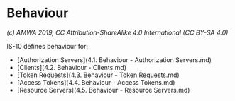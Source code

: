 # Behaviour

_(c) AMWA 2019, CC Attribution-ShareAlike 4.0 International (CC BY-SA 4.0)_

IS-10 defines behaviour for:

- [Authorization Servers](4.1. Behaviour - Authorization Servers.md)
- [Clients](4.2. Behaviour - Clients.md)
- [Token Requests](4.3. Behaviour - Token Requests.md)
- [Access Tokens](4.4. Behaviour - Access Tokens.md)
- [Resource Servers](4.5. Behaviour - Resource Servers.md)

